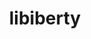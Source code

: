 ---
title: "libiberty"
layout: cache
categories: [package, v0.18.0]
meta: {"versions": ["2.37"], "compilers": ["gcc@=7.5.0"], "oss": ["ubuntu18.04"], "platforms": ["linux"], "targets": ["x86_64"], "stacks": ["e4s", "root", "tutorial"], "num_specs": 1, "num_specs_by_stack": {"e4s": 1, "root": 1, "tutorial": 1}}
spec_details: [{"hash": "tsc2h7fsb3tpkjdqwwsvicdngi35rnvv", "compiler": "gcc@=7.5.0", "versions": ["2.37"], "os": "ubuntu18.04", "platform": "linux", "target": "x86_64", "variants": ["+pic"], "stacks": ["e4s", "root", "tutorial"], "size": "-", "tarball": "https://binaries.spack.io/v0.18.0/build_cache/linux-ubuntu18.04-x86_64/gcc-7.5.0/libiberty-2.37/linux-ubuntu18.04-x86_64-gcc-7.5.0-libiberty-2.37-tsc2h7fsb3tpkjdqwwsvicdngi35rnvv.spack"}]
---